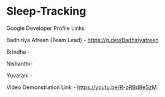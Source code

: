 # Sleep-Tracking

Google Developer Profile Links

Badhiriya Afreen (Team Lead) - https://g.dev/Badhiriyafreen

Brindha -

Nishanthi-

Yuvarani -

Video Demonstration Link - https://youtu.be/R-pRBd8eSzM
